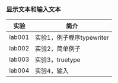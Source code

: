 ### 显示文本和输入文本

|实验|简介|
|---|---|
|lab001|实验1，例子程序typewriter|
|lab002|实验2，简单例子|
|lab003|实验3，truetype|
|lab004|实验4，输入|